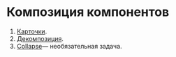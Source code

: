 Композиция компонентов
===

1. [Карточки](https://github.com/netology-code/ra16-homeworks/tree/ra-51/composition/cards).
2. [Декомпозиция](https://github.com/netology-code/ra16-homeworks/tree/ra-51/composition/decomposition).
3. [Collapse](https://github.com/netology-code/ra16-homeworks/tree/ra-51/composition/collapse)— необязательная задача.

